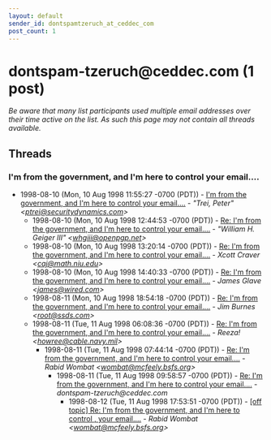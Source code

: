 ```yaml
---
layout: default
sender_id: dontspamtzeruch_at_ceddec_com
post_count: 1
---
```


# dontspam-tzeruch<span>@</span>ceddec.com (1 post)

_Be aware that many list participants used multiple email addresses over their time active on the list. As such this page may not contain all threads available._

## Threads

### I'm from the government, and I'm here to control your email....
+ 1998-08-10 (Mon, 10 Aug 1998 11:55:27 -0700 (PDT)) - [I'm from the government, and I'm here to control your email....](/archive/1998/08/c5e6b25c10cbccabd831d43ab558f67143caa8d7c9036eb1b6121df4f478e556) - _"Trei, Peter" \<ptrei@securitydynamics.com\>_
  + 1998-08-10 (Mon, 10 Aug 1998 12:44:53 -0700 (PDT)) - [Re: I'm from the government, and I'm here to control your email....](/archive/1998/08/555f654f94d6098d147201ab05e8ce9fc40dcb7a83bb73b0be0ab563a269d830) - _"William H. Geiger III" \<whgiii@openpgp.net\>_
  + 1998-08-10 (Mon, 10 Aug 1998 13:20:14 -0700 (PDT)) - [Re: I'm from the government, and I'm here to control your email....](/archive/1998/08/beab26f1ea5a5cbcbabe1bee56b5360813f6a4e4fb79af6c51516ab60705c999) - _Xcott Craver \<caj@math.niu.edu\>_
  + 1998-08-10 (Mon, 10 Aug 1998 14:40:33 -0700 (PDT)) - [Re: I'm from the government, and I'm here to control your email....](/archive/1998/08/dca8ac3ed463c27d790b7c0e64ac56949d2985193b1e19246970933883aabf2c) - _James Glave \<james@wired.com\>_
  + 1998-08-11 (Mon, 10 Aug 1998 18:54:18 -0700 (PDT)) - [Re: I'm from the government, and I'm here to control your email....](/archive/1998/08/dedda8681a5a74ed7136906d6d60e4ebd48151d1abcffa704fe30dd2835a6f43) - _Jim Burnes \<root@ssds.com\>_
  + 1998-08-11 (Tue, 11 Aug 1998 06:08:36 -0700 (PDT)) - [Re: I'm from the government, and I'm here to control your email....](/archive/1998/08/a73cdc48814c581e10fbd5f8c16fccd34ac3ac2b0be5fea837041a78fcc4f344) - _Reeza! \<howree@cable.navy.mil\>_
    + 1998-08-11 (Tue, 11 Aug 1998 07:44:14 -0700 (PDT)) - [Re: I'm from the government, and I'm here to control your email....](/archive/1998/08/e89578a3819522f879d3dcfebff86e8f118038f80f88372a92f28c56c605630c) - _Rabid Wombat \<wombat@mcfeely.bsfs.org\>_
      + 1998-08-11 (Tue, 11 Aug 1998 09:58:57 -0700 (PDT)) - [Re: I'm from the government, and I'm here to control your email....](/archive/1998/08/99ab8c88761a65a27cb532fb52cffb24a7f7f6596fe067d5a70b0d3b5d473408) - _dontspam-tzeruch@ceddec.com_
        + 1998-08-12 (Tue, 11 Aug 1998 17:53:51 -0700 (PDT)) - [[off topic] Re: I'm from the government, and I'm here to control , your email....](/archive/1998/08/ed3c582e08f699f8a7bfe4bc9c8c6b520d623ee9f71042f08b097a96d7d08e23) - _Rabid Wombat \<wombat@mcfeely.bsfs.org\>_

